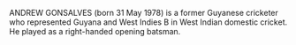 ANDREW GONSALVES (born 31 May 1978) is a former Guyanese cricketer who represented Guyana and West Indies B in West Indian domestic cricket. He played as a right-handed opening batsman.
